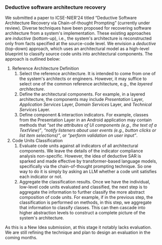 ### Deductive software architecture recovery

We submitted a paper to ICSE-NIER'24 titled “Deductive Software Architecture Recovery via Chain-of-thought Prompting” (currently under review). Diverse techniques have been proposed for recovering software architecture from a system's  implementation. These existing approaches are *inductive* (bottom-up), i.e., the system's architecture is reconstructed only from facts specified at the source-code level. We envision a *deductive* (top-down) approach, which uses an architectural model as a high-level blueprint to classify source code units into architectural components. The approach is outlined below:

1. Reference Architecture Definition
   1. Select the reference architecture. It is intended to come from one of the system's architects or engineers. However, it may suffice to select one of the common reference architecture, e.g., the *layered architecture*.
   2. Define the architectural components. For example, in a layered architecture, the components may include *Presentation* Layer, *Application Services* Layer, *Domain Services* Layer, and *Technical Services* Layer.
   3. Define component & interaction indicators.  For example, classes from the Presentation Layer in an Android application may contain methods that *“set the attributes of UI components (e.g., the text of a TextView)”*, *“notify listeners about user events (e.g., button clicks or list item selections)”*, or *“perform validation on user input”*.
2. Code Units Classification
   1. Evaluate code units against all indicators of all architectural components. We leave the details of the indicator compliance analysis non-specific. However, the idea of deductive SAR is sparked and made effective by transformer-based language models, specifically via the chain-of-thought prompting technique. So one way to do it is simply by asking an LLM whether a code unit satisfies each indicator or not.
   2. Aggregate the classification results. Once we have the individual, low-level code units evaluated and classified, the next step is to aggregate the information to further classify the more abstract composition of code units. For example, if in the previous step, the classification is performed on methods, in this step, we aggregate that information to classify classes. This can then cascade into higher abstraction levels to construct a complete picture of the system's architecture.

As this is a New Idea submission, at this stage it notably lacks evaluation. We are still refining the technique and plan to design an evaluation in the coming months.